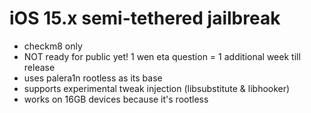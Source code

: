 # iOS 15.x semi-tethered jailbreak
- checkm8 only
- NOT ready for public yet! 1 wen eta question = 1 additional week till release
- uses palera1n rootless as its base
- supports experimental tweak injection (libsubstitute & libhooker)
- works on 16GB devices because it's rootless
